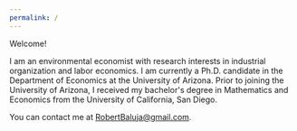 ```yaml
---
permalink: /
---
```

Welcome!  

I am an environmental economist with research interests in industrial organization and labor economics. I am currently a Ph.D. candidate in the Department of Economics at the University of Arizona. Prior to joining the University of Arizona, I received my bachelor's degree in Mathematics and Economics from the University of California, San Diego.

You can contact me at [RobertBaluja@gmail.com](mailto:RobertBaluja@gmail.com).
